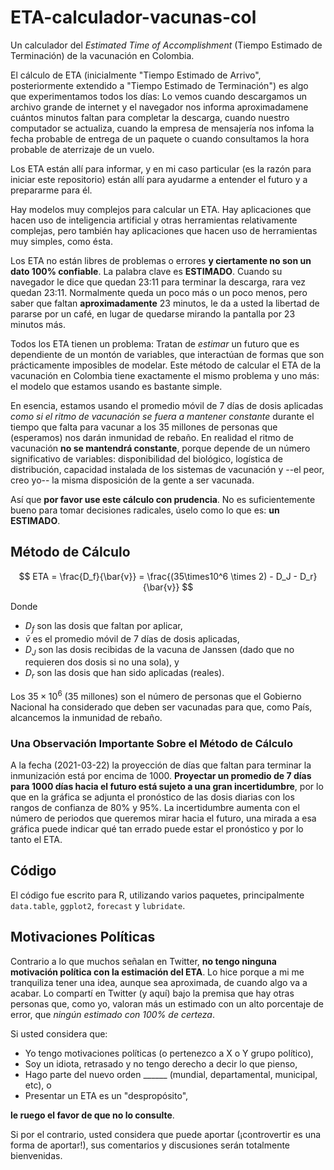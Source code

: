 # ETA-calculador-vacunas-col
Un calculador del _Estimated Time of Accomplishment_ (Tiempo Estimado de Terminación) de la vacunación en Colombia.

El cálculo de ETA (inicialmente "Tiempo Estimado de Arrivo", posteriormente extendido a "Tiempo Estimado de Terminación") es algo que experimentamos todos los días: Lo vemos cuando descargamos un archivo grande de internet y el navegador nos informa aproximadamene cuántos minutos faltan para completar la descarga, cuando nuestro computador se actualiza, cuando la empresa de mensajería nos infoma la fecha probable de entrega de un paquete o cuando consultamos la hora probable de aterrizaje de un vuelo.

Los ETA están allí para informar, y en mi caso particular (es la razón para iniciar este repositorio) están allí para ayudarme a entender el futuro y a prepararme para él.

Hay modelos muy complejos para calcular un ETA. Hay aplicaciones que hacen uso de inteligencia artificial y otras herramientas relativamente complejas, pero también hay aplicaciones que hacen uso de herramientas muy simples, como ésta.

Los ETA no están libres de problemas o errores **y ciertamente no son un dato 100% confiable**. La palabra clave es **ESTIMADO**. Cuando su navegador le dice que quedan 23:11 para terminar la descarga, rara vez quedan 23:11. Normalmente queda un poco más o un poco menos, pero saber que faltan **aproximadamente** 23 minutos, le da a usted la libertad de pararse por un café, en lugar de quedarse mirando la pantalla por 23 minutos más.

Todos los ETA tienen un problema: Tratan de _estimar_ un futuro que es dependiente de un montón de variables, que interactúan de formas que son prácticamente imposibles de modelar. Este método de calcular el ETA de la vacunación en Colombia tiene exactamente el mismo problema y uno más: el modelo que estamos usando es bastante simple.

En esencia, estamos usando el promedio móvil de 7 días de dosis aplicadas _como si el ritmo de vacunación se fuera a mantener constante_ durante el tiempo que falta para vacunar a los 35 millones de personas que (esperamos) nos darán inmunidad de rebaño. En realidad el ritmo de vacunación **no se mantendrá constante**, porque depende de un número significativo de variables: disponibilidad del biológico, logística de distribución, capacidad instalada de los sistemas de vacunación y --el peor, creo yo-- la misma disposición de la gente a ser vacunada.

Así que **por favor use este cálculo con prudencia**. No es suficientemente bueno para tomar decisiones radicales, úselo como lo que es: **un ESTIMADO**.

## Método de Cálculo

$$
ETA = \frac{D_f}{\bar{v}} = \frac{(35\times10^6 \times 2) - D_J - D_r}{\bar{v}}
$$

Donde

+ $D_f$ son las dosis que faltan por aplicar,
+ $\bar{v}$ es el promedio móvil de 7 días de dosis aplicadas,
+ $D_J$ son las dosis recibidas de la vacuna de Janssen (dado que no requieren dos dosis si no una sola), y
+ $D_r$ son las dosis que han sido aplicadas (reales).

Los $35\times10^6$ (35 millones) son el número de personas que el Gobierno Nacional ha considerado que deben ser vacunadas para que, como País, alcancemos la inmunidad de rebaño.

### Una Observación Importante Sobre el Método de Cálculo

A la fecha (2021-03-22) la proyección de días que faltan para terminar la inmunización está por encima de 1000. **Proyectar un promedio de 7 días para 1000 días hacia el futuro está sujeto a una gran incertidumbre**, por lo que en la gráfica se adjunta el pronóstico de las dosis diarias con los rangos de confianza de 80% y 95%. La incertidumbre aumenta con el número de periodos que queremos mirar hacia el futuro, una mirada a esa gráfica puede indicar qué tan errado puede estar el pronóstico y por lo tanto el ETA.

## Código

El código fue escrito para R, utilizando varios paquetes, principalmente `data.table`, `ggplot2`, `forecast` y `lubridate`.

## Motivaciones Políticas

Contrario a lo que muchos señalan en Twitter, **no tengo ninguna motivación política con la estimación del ETA**. Lo hice porque a mi me tranquiliza tener una idea, aunque sea aproximada, de cuando algo va a acabar. Lo compartí en Twitter (y aquí) bajo la premisa que hay otras personas que, como yo, valoran más un estimado con un alto porcentaje de error, que _ningún estimado con 100% de certeza_.

Si usted considera que:

+ Yo tengo motivaciones políticas (o pertenezco a X o Y grupo político),
+ Soy un idiota, retrasado y no tengo derecho a decir lo que pienso,
+ Hago parte del nuevo orden ______ (mundial, departamental, municipal, etc), o
+ Presentar un ETA es un "despropósito", 

**le ruego el favor de que no lo consulte**.

Si por el contrario, usted considera que puede aportar (¡controvertir es una forma de aportar!), sus comentarios y discusiones serán totalmente bienvenidas.

